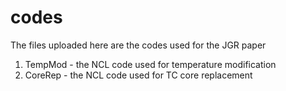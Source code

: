 # codes
The files uploaded here are the codes used for the JGR paper
1) TempMod - the NCL code used for temperature modification
2) CoreRep - the NCL code used for TC core replacement 
